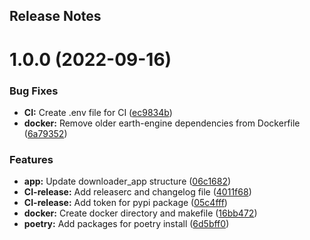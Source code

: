 Release Notes
---

# 1.0.0 (2022-09-16)


### Bug Fixes

* **CI:** Create .env file for CI ([ec9834b](https://github.com/esloch/downloader_app/commit/ec9834b68b49322fdfa27674d072d3e384610b0d))
* **docker:** Remove older earth-engine dependencies from Dockerfile ([6a79352](https://github.com/esloch/downloader_app/commit/6a79352499b073ed282094b04d9914b936ea1416))


### Features

* **app:** Update downloader_app structure ([06c1682](https://github.com/esloch/downloader_app/commit/06c1682e0765dbf4586f613b26a0eb50d40d9bba))
* **CI-release:** Add releaserc and changelog file ([4011f68](https://github.com/esloch/downloader_app/commit/4011f689b5123b6150d565ca33c2f0071f7a1a9b))
* **CI-release:** Add token for pypi package ([05c4fff](https://github.com/esloch/downloader_app/commit/05c4fff163a42d5c2cf4502aa77ecbd425662901))
* **docker:** Create docker directory and makefile ([16bb472](https://github.com/esloch/downloader_app/commit/16bb472df6e3909c9fa8597bd50a2ca9c5d20f9c))
* **poetry:** Add packages for poetry install ([6d5bff0](https://github.com/esloch/downloader_app/commit/6d5bff00dd52c07950bbb67748b07cd394a7e1bd))
